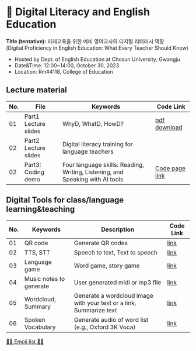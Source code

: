 # 🌱 Digital Literacy and English Education
**Title (tentative):**
미래교육을 위한 예비 영어교사의 디지털 리터러시 역량   
(Digital Proficiency in English Education: What Every Teacher Should Know)


- Hosted by Dept. of English Education at Chosun University, Gwangju
- Date&Time: 12:00~14:00, October 30, 2023
- Location: Rm#4118, College of Education

## Lecture material

|No.|File|Keywords|Code Link|
|--|--|--|--|
|01|Part1 Lecture slides|WhyD, WhatD, HowD?|[pdf download](https://github.com/MK316/workshops/blob/main/2023CSU/CSU1030_slides_light.pdf)|
|02|Part2 Lecture slides | Digital literacy training for language teachers||
|02|Part3: Coding demo|Four language skills: Reading, Writing, Listening, and Speaking with AI tools|[Code page link](https://github.com/MK316/workshops/blob/main/2023CSU/CU_part3.ipynb)|

## Digital Tools for class/language learning&teaching

|No.|Keywords|Description|Code Link|
|--|--|--|--|
|01|QR code|Generate QR codes|[link](https://github.com/MK316/Spring2023/blob/main/QRcode.ipynb)|
|02|TTS, STT|Speech to text, Text to speech|[link](https://github.com/MK316/Class_Spring2022/blob/main/2023CSU/TTS_STT.ipynb)|
|03|Language game|Word game, story game|[link]()|
|04|Music notes to generate|User generated midi or mp3 file|[link](https://github.com/MK316/workshops/blob/main/2023CSU/Melody.ipynb)|
|05|Wordcloud, Summary|Generate a wordcloud image with your text or a link, Summarize text|[link](https://github.com/MK316/workshops/blob/main/2023CSU/wordcloud_summarize.ipynb)|
|06|Spoken Vocabulary|Generate audio of word list (e.g., Oxford 3K Voca)|[link](https://github.com/MK316/applications/blob/main/Oxford3K_tts.ipynb)|

[💜💙 Emoji list 💙💜](https://gist.github.com/rxaviers/7360908)


